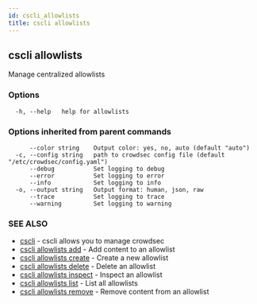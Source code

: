```yaml
---
id: cscli_allowlists
title: cscli allowlists
---
```

## cscli allowlists

Manage centralized allowlists

### Options

```
  -h, --help   help for allowlists
```

### Options inherited from parent commands

```
      --color string    Output color: yes, no, auto (default "auto")
  -c, --config string   path to crowdsec config file (default "/etc/crowdsec/config.yaml")
      --debug           Set logging to debug
      --error           Set logging to error
      --info            Set logging to info
  -o, --output string   Output format: human, json, raw
      --trace           Set logging to trace
      --warning         Set logging to warning
```

### SEE ALSO

* [cscli](/cscli/cscli.md)	 - cscli allows you to manage crowdsec
* [cscli allowlists add](/cscli/cscli_allowlists_add.md)	 - Add content to an allowlist
* [cscli allowlists create](/cscli/cscli_allowlists_create.md)	 - Create a new allowlist
* [cscli allowlists delete](/cscli/cscli_allowlists_delete.md)	 - Delete an allowlist
* [cscli allowlists inspect](/cscli/cscli_allowlists_inspect.md)	 - Inspect an allowlist
* [cscli allowlists list](/cscli/cscli_allowlists_list.md)	 - List all allowlists
* [cscli allowlists remove](/cscli/cscli_allowlists_remove.md)	 - Remove content from an allowlist

